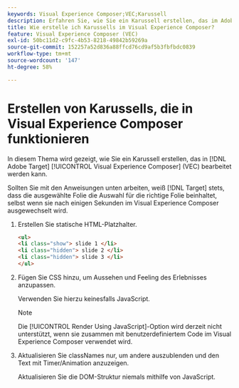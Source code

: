 ```yaml
---
keywords: Visual Experience Composer;VEC;Karussell
description: Erfahren Sie, wie Sie ein Karussell erstellen, das im Adobe-Visual Experience  [!DNL Target]  (VEC) bearbeitet werden kann.
title: Wie erstelle ich Karussells im Visual Experience Composer?
feature: Visual Experience Composer (VEC)
exl-id: 50bc11d2-c9fc-4b53-8218-49842b59269a
source-git-commit: 152257a52d836a88ffcd76cd9af5b3fbfbdc0839
workflow-type: tm+mt
source-wordcount: '147'
ht-degree: 58%

---
```


# Erstellen von Karussells, die in Visual Experience Composer funktionieren

In diesem Thema wird gezeigt, wie Sie ein Karussell erstellen, das in [!DNL Adobe Target] [!UICONTROL Visual Experience Composer] (VEC) bearbeitet werden kann.

Sollten Sie mit den Anweisungen unten arbeiten, weiß [!DNL Target] stets, dass die ausgewählte Folie die Auswahl für die richtige Folie beinhaltet, selbst wenn sie nach einigen Sekunden im Visual Experience Composer ausgewechselt wird.

1. Erstellen Sie statische HTML-Platzhalter.

   ```html
   <ul>
   <li class="show"> slide 1 </li>
   <li class="hidden"> slide 2 </li>
   <li class="hidden"> slide 3 </li>
   </ul>
   ```

1. Fügen Sie CSS hinzu, um Aussehen und Feeling des Erlebnisses anzupassen.

   Verwenden Sie hierzu keinesfalls JavaScript.

   >[!NOTE]
   >
   >Die [!UICONTROL Render Using JavaScript]-Option wird derzeit nicht unterstützt, wenn sie zusammen mit benutzerdefiniertem Code im Visual Experience Composer verwendet wird.

1. Aktualisieren Sie classNames nur, um andere auszublenden und den Text mit Timer/Animation anzuzeigen.

   Aktualisieren Sie die DOM-Struktur niemals mithilfe von JavaScript.
